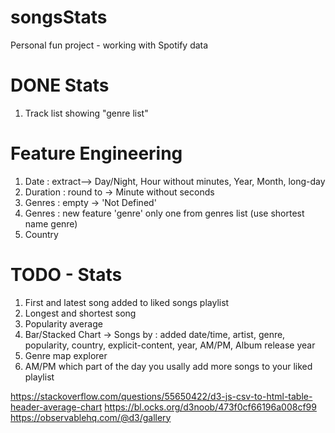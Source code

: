 # songsStats
Personal fun project - working with Spotify data

# DONE Stats 
1. Track list showing "genre list"

# Feature Engineering
1. Date : extract--> Day/Night, Hour without minutes, Year, Month, long-day
2. Duration : round to -> Minute without seconds
3. Genres : empty -> 'Not Defined'
4. Genres : new feature 'genre' only one from genres list (use shortest name genre)
5. Country
# TODO - Stats
1. First and latest song added to liked songs playlist 
2. Longest and shortest song
3. Popularity average
4. Bar/Stacked Chart -> Songs by : added date/time, artist, genre, popularity, 
country, explicit-content, year, AM/PM, Album release year
5. Genre map explorer
6. AM/PM which part of the day you usally add more songs to your liked playlist

https://stackoverflow.com/questions/55650422/d3-js-csv-to-html-table-header-average-chart
https://bl.ocks.org/d3noob/473f0cf66196a008cf99
https://observablehq.com/@d3/gallery

